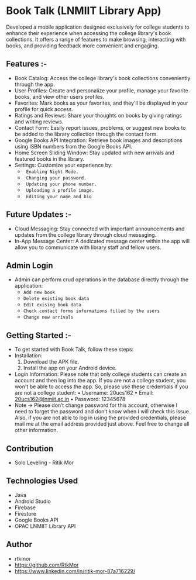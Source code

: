 # Book Talk (LNMIIT Library App) 
Developed a mobile application designed exclusively for college students to enhance their experience when accessing the college library's book collections. It offers a range of features to make browsing, interacting with books, and providing feedback more convenient and engaging.

## Features :-
- Book Catalog: Access the college library's book collections conveniently through the app.
- User Profiles: Create and personalize your profile, manage your favorite books, and view other users profiles.
- Favorites: Mark books as your favorites, and they'll be displayed in your profile for quick access.
- Ratings and Reviews: Share your thoughts on books by giving ratings and writing reviews.
- Contact Form: Easily report issues, problems, or suggest new books to be added to the library collection through the contact form.
- Google Books API Integration: Retrieve book images and descriptions using ISBN numbers from the Google Books API.
- Home Screen Sliding Window: Stay updated with new arrivals and featured books in the library.
- Settings: Customize your experience by:
    - ` Enabling Night Mode.`
    - ` Changing your password.`
    - ` Updating your phone number.`
    - ` Uploading a profile image.`
    - ` Editing your name and bio`

## Future Updates :-
- Cloud Messaging: Stay connected with important announcements and updates from the college library through cloud messaging.
- In-App Message Center: A dedicated message center within the app will allow you to communicate with library staff and fellow users.

## Admin Login
- Admin can perform crud operations in the database directly through the application:
    - `Add new book`
    - `Delete existing book data`
    - `Edit exising book data`
    - `Check contact forms informations filled by the users`
    - `Change new arrivals`

## Getting Started :-
- To get started with Book Talk, follow these steps:
- Installation:
    1. Download the APK file.
    2. Install the app on your Android device.
- Login Information: Please note that only college students can create an account and then log into the app. If you are not a college student, you won't be able to access the app. So, please use these credentials if you are not a college student:
      • Username: 20ucs162
      • Email: 20ucs162@lnmiit.ac.in
      • Password: 12345678
- Note -> Please don’t change password for this account, otherwise I need to forget the password and don’t know when I will check this issue. Also, if you are not able to log in using the provided credentials, please mail me at the email address provided just above. Feel free to change all other information.

## Contribution
- Solo Leveling - Ritik Mor

## Technologies Used
- Java
- Android Studio
- Firebase
- Firestore
- Google Books API
- OPAC LNMIIT Library API

## Author
- rtkmor
- https://github.com/RtkMor
- https://www.linkedin.com/in/ritik-mor-87a716229/
